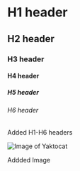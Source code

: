 # H1 header
## H2 header
### H3 header
#### H4 header
##### H5 header
###### H6 header



Added H1-H6 headers



![Image of Yaktocat](https://octodex.github.com/images/yaktocat.png)

Addded Image
